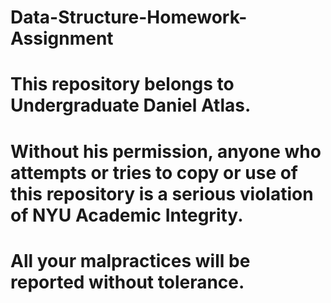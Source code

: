 # Data-Structure-Homework-Assignment
# This repository belongs to Undergraduate Daniel Atlas.
# Without his permission, anyone who attempts or tries to copy or use of this repository is a serious violation of NYU Academic Integrity.
# All your malpractices will be reported without tolerance.